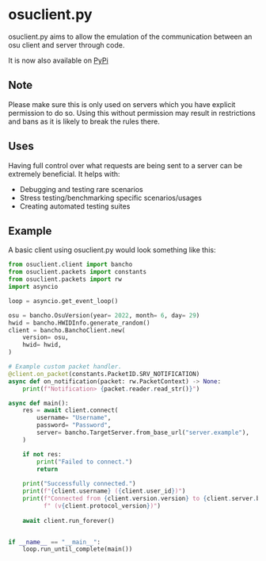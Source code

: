 # osuclient.py
osuclient.py aims to allow the emulation of the communication between an osu client and server through code.

It is now also available on [PyPi](https://pypi.org/project/osuclient/)

## Note
Please make sure this is only used on servers which you have explicit permission to do so.
Using this without permission may result in restrictions and bans as it is likely to break the rules there.

## Uses
Having full control over what requests are being sent to a server can be extremely beneficial. It helps with:
- Debugging and testing rare scenarios
- Stress testing/benchmarking specific scenarios/usages
- Creating automated testing suites

## Example
A basic client using osuclient.py would look something like this:
```py
from osuclient.client import bancho
from osuclient.packets import constants
from osuclient.packets import rw
import asyncio

loop = asyncio.get_event_loop()

osu = bancho.OsuVersion(year= 2022, month= 6, day= 29)
hwid = bancho.HWIDInfo.generate_random()
client = bancho.BanchoClient.new(
    version= osu,
    hwid= hwid,
)

# Example custom packet handler.
@client.on_packet(constants.PacketID.SRV_NOTIFICATION)
async def on_notification(packet: rw.PacketContext) -> None:
    print(f"Notification> {packet.reader.read_str()}")

async def main():
    res = await client.connect(
        username= "Username",
        password= "Password",
        server= bancho.TargetServer.from_base_url("server.example"),
    )

    if not res:
        print("Failed to connect.")
        return
    
    print("Successfully connected.")
    print(f"{client.username} ({client.user_id})")
    print(f"Connected from {client.version.version} to {client.server.bancho}"
          f" (v{client.protocol_version})")
    
    await client.run_forever()


if __name__ == "__main__":
    loop.run_until_complete(main())

```
